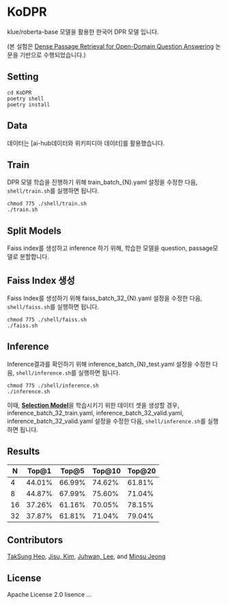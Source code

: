 # KoDPR
klue/roberta-base 모델을 활용한 한국어 DPR 모델 입니다.

(본 실험은 [Dense Passage Retrieval for Open-Domain Question Answering](https://arxiv.org/abs/2004.04906) 논문을 기반으로 수행되었습니다.)

## Setting
```
cd KoDPR
poetry shell
poetry install
```


## Data
데이터는 [ai-hub데이터와 위키피디아 데이터]를 활용했습니다. 


## Train
DPR 모델 학습을 진행하기 위해 train_batch_{N}.yaml 설정을 수정한 다음, `shell/train.sh`를 실행하면 됩니다.

```
chmod 775 ./shell/train.sh
./train.sh
```

## Split Models
Faiss index를 생성하고 inference 하기 위해, 학습한 모델을 question, passage모델로 분할합니다.


## Faiss Index 생성
Faiss Index를 생성하기 위해 faiss_batch_32_{N}.yaml 설정을 수정한 다음, `shell/faiss.sh`를 실행하면 됩니다.

```
chmod 775 ./shell/faiss.sh
./faiss.sh
```

## Inference
Inference결과를 확인하기 위해 inference_batch_{N}_test.yaml 설정을 수정한 다음, `shell/inference.sh`를 실행하면 됩니다.

```
chmod 775 ./shell/inference.sh
./inference.sh
```

이때, [**Selection Model**](https://github.com/trailerAI/SelectionModel)을 학습시키기 위한 데이터 셋을 생성할 경우, inference_batch_32_train.yaml, inference_batch_32_valid.yaml, inference_batch_32_valid.yaml 설정을 수정한 다음, `shell/inference.sh`를 실행하면 됩니다.


## Results
| N  | Top@1 | Top@5 | Top@10 | Top@20 |
|----|-------|-------|--------|--------|
| 4  | 44.01%| 66.99%| 74.62% | 61.81% |
| 8  | 44.87%| 67.99%| 75.60% | 71.04% |
| 16 | 37.26%| 61.16%| 70.05% | 78.15% |
| 32 | 37.87%| 61.81%| 71.04% | 79.04% |


## Contributors
[TakSung Heo](https://github.com/HeoTaksung), [Jisu, Kim](https://github.com/merry555), [Juhwan, Lee](https://github.com/juhwanlee-diquest),  and [Minsu Jeong](https://github.com/skaeads12)


## License
Apache License 2.0 lisence
...
